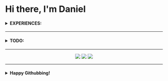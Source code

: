 # Hi there, I'm Daniel

<!-- <hr/> -->



<h4><details>
<summary><b>EXPERIENCES:</b></summary>
<br/>



<!-- 
★★★★★
★★★★☆
★★★☆☆
★★☆☆☆
★☆☆☆☆ 
☆☆☆☆☆ 
-->

<img src="https://img.shields.io/badge/★★★☆☆-Git-F05032?logo=git&logoColor=ffffff" height="30"><br/>
<img src="https://img.shields.io/badge/★☆☆☆☆-HTML5-E34F26?logo=HTML5&logoColor=ffffff" height="30"><br/>
<img src="https://img.shields.io/badge/★★★☆☆-Java-F89917?logo=java&logoColor=ffffff" height="30"><br/>
<img src="https://img.shields.io/badge/★★★☆☆-GNU/Linux-FCC624?logo=linux&logoColor=ffffff" height="30"><br/>
<img src="https://img.shields.io/badge/★★☆☆☆-JavaScript-F7DF1E?logo=javascript&logoColor=ffffff" height="30"><br/>
<img src="https://img.shields.io/badge/★★★☆☆-Android-3DDC84?logo=android&logoColor=ffffff" height="30"><br/>
<img src="https://img.shields.io/badge/★★★★★-Googling-34A853?logo=google&logoColor=ffffff" height="30"><br/>
<img src="https://img.shields.io/badge/★★☆☆☆-Node.JS-339933?logo=node.js&logoColor=ffffff" height="30"><br/>
<img src="https://img.shields.io/badge/★★★☆☆-Vim-019733?logo=vim&logoColor=ffffff" height="30"><br/>
<img src="https://img.shields.io/badge/★★★★☆-Windows%2010-0078D6?logo=windows&logoColor=ffffff" height="30"><br/>
<img src="https://img.shields.io/badge/★★★☆☆-VS code-007ACC?logo=visual%20studio%20code&logoColor=ffffff" height="30"><br/>
<img src="https://img.shields.io/badge/★☆☆☆☆-CSS3-1572B6?logo=CSS3&logoColor=ffffff" height="30"><br/>
<img src="https://img.shields.io/badge/★★☆☆☆-Python-3776AB?logo=python&logoColor=ffffff" height="30"><br/>
<img src="https://img.shields.io/badge/★★☆☆☆-Unity-000000?logo=unity&logoColor=ffffff" height="30"><br/>


</details></h4>

<hr/>

<h4><details>
<summary><b>TODO: </b></summary>
  <br/>




<img src="https://img.shields.io/badge/☆☆☆☆☆-TensorFlow-FF6F00?logo=TensorFlow&logoColor=ffffff" height="30"><br/>
<img src="https://img.shields.io/badge/☆☆☆☆☆-MongoDB-47A248?logo=MongoDB&logoColor=ffffff" height="30"><br/>
<img src="https://img.shields.io/badge/☆☆☆☆☆-Kotlin-0095D5?logo=kotlin&logoColor=ffffff" height="30"><br/>
<img src="https://img.shields.io/badge/☆☆☆☆☆-Azure-0089D6?logo=Microsoft Azure&logoColor=ffffff" height="30"><br/>
<img src="https://img.shields.io/badge/☆☆☆☆☆-TypeScript-2F74C0?logo=typescript&logoColor=ffffff" height="30"><br/>
<img src="https://img.shields.io/badge/☆☆☆☆☆-C++-00599C?logo=c%2B%2B&logoColor=ffffff" height="30"><br/>
<img src="https://img.shields.io/badge/☆☆☆☆☆-MySQL-003B57?logo=mySQL&logoColor=ffffff" height="30"><br/>
<img src="https://img.shields.io/badge/☆☆☆☆☆-C%20Sharp-9C73D6?logo=c%20sharp&logoColor=ffffff" height="30"><br/>

</details></h4>

<hr/>

<div align="center">
    <img  src='https://github-readme-stats.vercel.app/api?username=kingDaniel2004&count_private=true&show_icons=true&theme=onedark'>
    <img  src='https://github-readme-stats.vercel.app/api/top-langs/?username=kingDaniel2004&langs_count=8&theme=onedark'>
    <img  src='https://github-profile-trophy.vercel.app/?username=kingDaniel2004&theme=onedark&margin-w=1&no-bg=false'>
    
</div>

<hr/>

<h4><details>
    <summary><b>  Happy Githubbing! </b></summary>
<div align="center">
    <img  src='tenor.gif'>
</div>

</details></h4>


